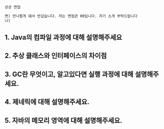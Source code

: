 ```txt
상상 면접

면) 만나뵙게 돼서 반갑습니다. 저는 면접관 00입니다. 자기 소개 부탁드립니다
나) 
```

## 1. Java의 컴파일 과정에 대해 설명해주세요

## 2. 추상 클래스와 인터페이스의 차이점

## 3. GC란 무엇이고, 알고있다면 실행 과정에 대해 설명해주세요.

## 4. 제네릭에 대해 설명해주세요.

## 5. 자바의 메모리 영역에 대해 설명해주세요.
